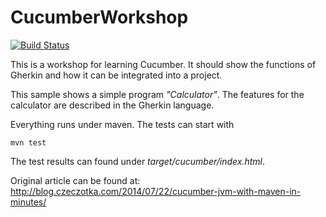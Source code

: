 CucumberWorkshop
======

[![Build Status](https://travis-ci.org/denisw160/CucumberWorkshop.svg?branch=master)](https://travis-ci.org/denisw160/CucumberWorkshop)

This is a workshop for learning Cucumber. 
It should show the functions of Gherkin and how it can be integrated into a project.

This sample shows a simple program *"Calculator"*. The features for the calculator are described in the Gherkin language.

Everything runs under maven. The tests can start with

    mvn test

The test results can found under *target/cucumber/index.html*.

Original article can be found at:
http://blog.czeczotka.com/2014/07/22/cucumber-jvm-with-maven-in-minutes/
